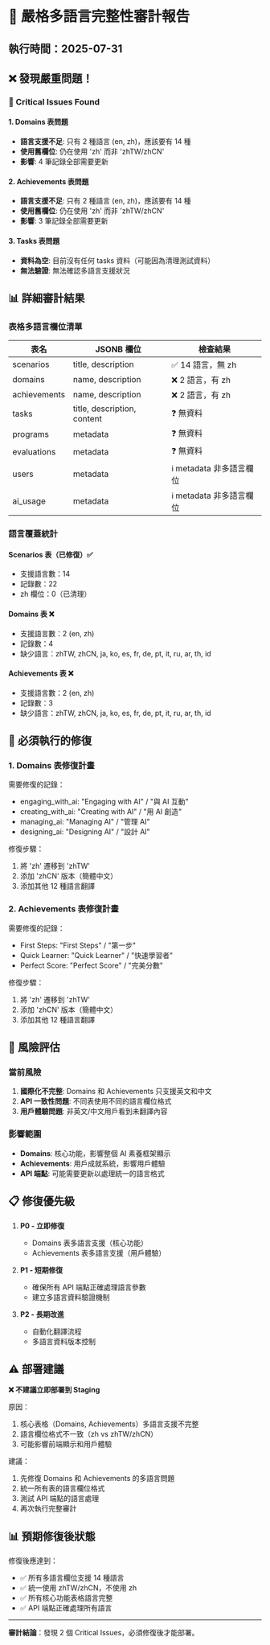 # 🚨 嚴格多語言完整性審計報告

## 執行時間：2025-07-31

## ❌ 發現嚴重問題！

### 🔴 Critical Issues Found

#### 1. Domains 表問題
- **語言支援不足**: 只有 2 種語言 (en, zh)，應該要有 14 種
- **使用舊欄位**: 仍在使用 'zh' 而非 'zhTW/zhCN'
- **影響**: 4 筆記錄全部需要更新

#### 2. Achievements 表問題
- **語言支援不足**: 只有 2 種語言 (en, zh)，應該要有 14 種
- **使用舊欄位**: 仍在使用 'zh' 而非 'zhTW/zhCN'
- **影響**: 3 筆記錄全部需要更新

#### 3. Tasks 表問題
- **資料為空**: 目前沒有任何 tasks 資料（可能因為清理測試資料）
- **無法驗證**: 無法確認多語言支援狀況

## 📊 詳細審計結果

### 表格多語言欄位清單

| 表名 | JSONB 欄位 | 檢查結果 |
|------|-----------|----------|
| scenarios | title, description | ✅ 14 語言，無 zh |
| domains | name, description | ❌ 2 語言，有 zh |
| achievements | name, description | ❌ 2 語言，有 zh |
| tasks | title, description, content | ❓ 無資料 |
| programs | metadata | ❓ 無資料 |
| evaluations | metadata | ❓ 無資料 |
| users | metadata | ℹ️ metadata 非多語言欄位 |
| ai_usage | metadata | ℹ️ metadata 非多語言欄位 |

### 語言覆蓋統計

#### Scenarios 表（已修復）✅
- 支援語言數：14
- 記錄數：22
- zh 欄位：0（已清理）

#### Domains 表 ❌
- 支援語言數：2 (en, zh)
- 記錄數：4
- 缺少語言：zhTW, zhCN, ja, ko, es, fr, de, pt, it, ru, ar, th, id

#### Achievements 表 ❌
- 支援語言數：2 (en, zh)
- 記錄數：3
- 缺少語言：zhTW, zhCN, ja, ko, es, fr, de, pt, it, ru, ar, th, id

## 🔧 必須執行的修復

### 1. Domains 表修復計畫

需要修復的記錄：
- engaging_with_ai: "Engaging with AI" / "與 AI 互動"
- creating_with_ai: "Creating with AI" / "用 AI 創造"
- managing_ai: "Managing AI" / "管理 AI"
- designing_ai: "Designing AI" / "設計 AI"

修復步驟：
1. 將 'zh' 遷移到 'zhTW'
2. 添加 'zhCN' 版本（簡體中文）
3. 添加其他 12 種語言翻譯

### 2. Achievements 表修復計畫

需要修復的記錄：
- First Steps: "First Steps" / "第一步"
- Quick Learner: "Quick Learner" / "快速學習者"
- Perfect Score: "Perfect Score" / "完美分數"

修復步驟：
1. 將 'zh' 遷移到 'zhTW'
2. 添加 'zhCN' 版本（簡體中文）
3. 添加其他 12 種語言翻譯

## 🚨 風險評估

### 當前風險
1. **國際化不完整**: Domains 和 Achievements 只支援英文和中文
2. **API 一致性問題**: 不同表使用不同的語言欄位格式
3. **用戶體驗問題**: 非英文/中文用戶看到未翻譯內容

### 影響範圍
- **Domains**: 核心功能，影響整個 AI 素養框架顯示
- **Achievements**: 用戶成就系統，影響用戶體驗
- **API 端點**: 可能需要更新以處理統一的語言格式

## 📋 修復優先級

1. **P0 - 立即修復**
   - Domains 表多語言支援（核心功能）
   - Achievements 表多語言支援（用戶體驗）

2. **P1 - 短期修復**
   - 確保所有 API 端點正確處理語言參數
   - 建立多語言資料驗證機制

3. **P2 - 長期改進**
   - 自動化翻譯流程
   - 多語言資料版本控制

## ⚠️ 部署建議

**❌ 不建議立即部署到 Staging**

原因：
1. 核心表格（Domains, Achievements）多語言支援不完整
2. 語言欄位格式不一致（zh vs zhTW/zhCN）
3. 可能影響前端顯示和用戶體驗

建議：
1. 先修復 Domains 和 Achievements 的多語言問題
2. 統一所有表的語言欄位格式
3. 測試 API 端點的語言處理
4. 再次執行完整審計

## 📊 預期修復後狀態

修復後應達到：
- ✅ 所有多語言欄位支援 14 種語言
- ✅ 統一使用 zhTW/zhCN，不使用 zh
- ✅ 所有核心功能表格語言完整
- ✅ API 端點正確處理所有語言

---

**審計結論**：發現 2 個 Critical Issues，必須修復後才能部署。